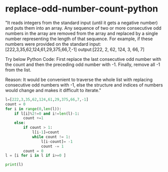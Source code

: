 # replace-odd-number-count-python
"It reads integers from the standard input (until it gets a negative number) and puts them into an array.
Any sequence of two or more consecutive odd numbers in the array are removed from the array and replaced by a single number representing the length of that sequence.
For example, if these numbers were provided on the standard input:[222,3,35,62,124,61,29,375,66,7,-1]
output:[222, 2, 62, 124, 3, 66, 7]

Try below Python Code: First replace the last consecutive odd number with the count and then the preceding odd number with -1. Finally, remove all -1 from the list.

Reason: It would be convenient to traverse the whole list with replacing consecutive odd numbers with -1, else the structure and indices of numbers would change and makes it difficult to iterate."

```Python
l=[222,3,35,62,124,61,29,375,66,7,-1]
count = 0
for i in range(0,len(l)):
    if l[i]%2!=0 and i!=len(l)-1:
        count +=1
    else:
        if count > 1:
            l[i-1]=count
            while count != 1:
                l[i-count]= -1
                count -= 1
        count = 0
l = [i for i in l if i>=0 ]

print(l)
```
